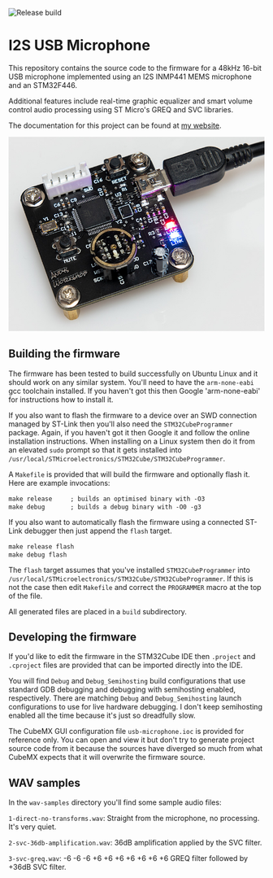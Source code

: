 ![Release build](https://github.com/andysworkshop/usb-microphone/actions/workflows/build.yaml/badge.svg)
# I2S USB Microphone

This repository contains the source code to the firmware for a 48kHz 16-bit USB microphone implemented using an I2S INMP441 MEMS microphone and an STM32F446. 

Additional features include real-time graphic equalizer and smart volume control audio processing using ST Micro's GREQ and SVC libraries.

The documentation for this project can be found at [my website](https://andybrown.me.uk/2021/01/30/usb-microphone).

![USB Microphone](./board-running.jpg)

## Building the firmware

The firmware has been tested to build successfully on Ubuntu Linux and it should work on any similar system. You'll need to have the `arm-none-eabi` gcc toolchain installed. If you haven't got this then Google 'arm-none-eabi' for instructions how to install it.

If you also want to flash the firmware to a device over an SWD connection managed by ST-Link then you'll also need the `STM32CubeProgrammer` package. Again, if you haven't got it then Google it and follow the online installation instructions. When installing on a Linux system then do it from an elevated `sudo` prompt so that it gets installed into `/usr/local/STMicroelectronics/STM32Cube/STM32CubeProgrammer`.

A `Makefile` is provided that will build the firmware and optionally flash it. Here are example invocations:

```
make release     ; builds an optimised binary with -O3
make debug       ; builds a debug binary with -O0 -g3
```

If you also want to automatically flash the firmware using a connected ST-Link debugger then just append the `flash` target.

```
make release flash
make debug flash
```

The `flash` target assumes that you've installed `STM32CubeProgrammer` into `/usr/local/STMicroelectronics/STM32Cube/STM32CubeProgrammer`. If this is not the case then edit `Makefile` and correct the `PROGRAMMER` macro at the top of the file.

All generated files are placed in a `build` subdirectory.

## Developing the firmware

If you'd like to edit the firmware in the STM32Cube IDE then `.project` and `.cproject` files are provided that can be imported directly into the IDE. 

You will find `Debug` and `Debug_Semihosting` build configurations that use standard GDB debugging and debugging with semihosting enabled, respectively. There are matching `Debug` and `Debug_Semihosting` launch configurations to use for live hardware debugging. I don't keep semihosting enabled all the time because it's just so dreadfully slow.

The CubeMX GUI configuration file `usb-microphone.ioc` is provided for reference only. You can open and view it but don't try to generate project source code from it because the sources have diverged so much from what CubeMX expects that it will overwrite the firmware source.

## WAV samples

In the `wav-samples` directory you'll find some sample audio files:

`1-direct-no-transforms.wav`: Straight from the microphone, no processing. It's very quiet.

`2-svc-36db-amplification.wav`: 36dB amplification applied by the SVC filter.

`3-svc-greq.wav`: -6 -6 -6 +6 +6 +6 +6 +6 +6 +6 GREQ filter followed by +36dB SVC filter.
